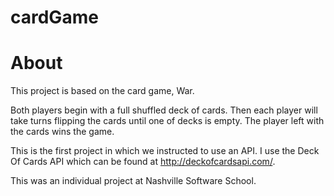 # cardGame

# About

This project is based on the card game, War. 

Both players begin with a full shuffled deck of cards.  Then each player will take turns flipping the cards until one of decks is empty.  The player left with the cards wins the game. 
 
This is the first project in which we instructed to use an API.  I use the Deck Of Cards API which can be found at http://deckofcardsapi.com/. 

This was an individual project at Nashville Software School.
